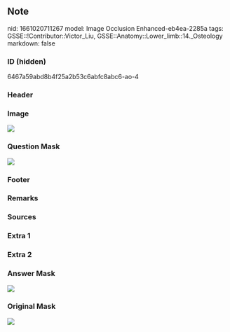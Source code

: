 ## Note
nid: 1661020711267
model: Image Occlusion Enhanced-eb4ea-2285a
tags: GSSE::!Contributor::Victor_Liu, GSSE::Anatomy::Lower_limb::14._Osteology
markdown: false

### ID (hidden)
6467a59abd8b4f25a2b53c6abfc8abc6-ao-4

### Header


### Image
<img src="tmpme0zjb4v.png">

### Question Mask
<img src="6467a59abd8b4f25a2b53c6abfc8abc6-ao-4-Q.svg">

### Footer


### Remarks


### Sources


### Extra 1


### Extra 2


### Answer Mask
<img src="6467a59abd8b4f25a2b53c6abfc8abc6-ao-4-A.svg">

### Original Mask
<img src="6467a59abd8b4f25a2b53c6abfc8abc6-ao-O.svg">
